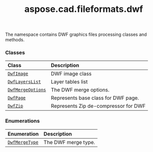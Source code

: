 ﻿---
title: aspose.cad.fileformats.dwf
second_title: Aspose.CAD for Python via .NET API References
description: 
type: docs
weight: 10
url: /aspose.cad.fileformats.dwf/
is_root: false
---

The namespace contains DWF graphics files processing classes and methods.

### Classes
| Class | Description |
| :- | :- |
| [`DwfImage`](/cad/python-net/aspose.cad.fileformats.dwf/dwfimage) | DWF image class |
| [`DwfLayersList`](/cad/python-net/aspose.cad.fileformats.dwf/dwflayerslist) | Layer tables list |
| [`DwfMergeOptions`](/cad/python-net/aspose.cad.fileformats.dwf/dwfmergeoptions) | The DWF merge options. |
| [`DwfPage`](/cad/python-net/aspose.cad.fileformats.dwf/dwfpage) | Represents base class for DWF page. |
| [`DwfZip`](/cad/python-net/aspose.cad.fileformats.dwf/dwfzip) | Represents Zip de-compressor for DWF |


### Enumerations
| Enumeration | Description |
| :- | :- |
| [`DwfMergeType`](/cad/python-net/aspose.cad.fileformats.dwf/dwfmergetype) | The DWF merge type. |


